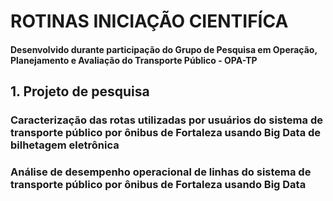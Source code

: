 # ROTINAS INICIAÇÃO CIENTIFÍCA
#### Desenvolvido durante participação do Grupo de Pesquisa em Operação, Planejamento e Avaliação do Transporte Público - OPA-TP

## 1. Projeto de pesquisa
### Caracterização das rotas utilizadas por usuários do sistema de transporte público por ônibus de Fortaleza usando Big Data de bilhetagem eletrônica

### Análise de desempenho operacional de linhas do sistema de transporte público por ônibus de Fortaleza usando Big Data
